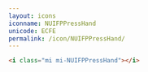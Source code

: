 ```yaml
---
layout: icons
iconname: NUIFPPressHand
unicode: ECFE
permalink: /icon/NUIFPPressHand/
---
```


``` html
<i class="mi mi-NUIFPPressHand"></i>
```
